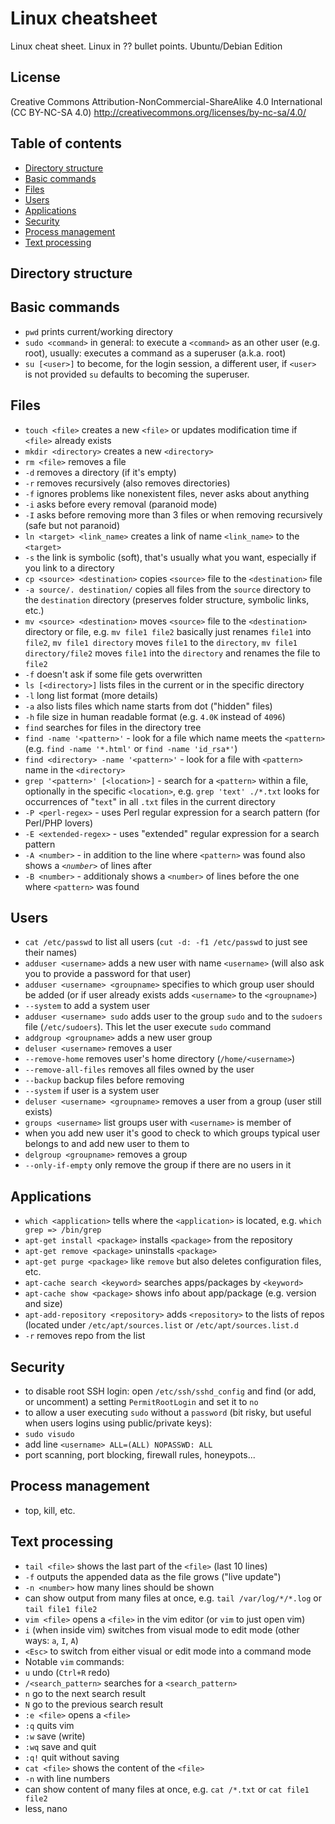 # Linux cheatsheet
Linux cheat sheet. Linux in ?? bullet points. Ubuntu/Debian Edition

## License

Creative Commons Attribution-NonCommercial-ShareAlike 4.0 International (CC BY-NC-SA 4.0)
http://creativecommons.org/licenses/by-nc-sa/4.0/

## Table of contents
- [Directory structure](#directory-structure)
- [Basic commands](#basic-commands)
- [Files](#files)
- [Users](#users)
- [Applications](#applications)
- [Security](#security)
- [Process management](#process-management)
- [Text processing](#text-processing)
 
## Directory structure

## Basic commands
- `pwd` prints current/working directory
- `sudo <command>` in general: to execute a `<command>` as an other user (e.g. root), usually: executes a command as a superuser (a.k.a. root)
- `su [<user>]` to become, for the login session, a different user, if `<user>` is not provided `su` defaults to becoming the superuser.

## Files
- `touch <file>` creates a new `<file>` or updates modification time if `<file>` already exists
- `mkdir <directory>` creates a new `<directory>`
- `rm <file>` removes a file
 - `-d` removes a directory (if it's empty)
 - `-r` removes recursively (also removes directories)
 - `-f` ignores problems like nonexistent files, never asks about anything
 - `-i` asks before every removal (paranoid mode)
 - `-I` asks before removing more than 3 files or when removing recursively (safe but not paranoid)
- `ln <target> <link_name>` creates a link of name `<link_name>` to the `<target>`
 - `-s` the link is symbolic (soft), that's usually what you want, especially if you link to a directory
- `cp <source> <destination>` copies `<source>` file to the `<destination>` file
 - `-a source/. destination/` copies all files from the `source` directory to the `destination` directory (preserves folder structure, symbolic links, etc.)
- `mv <source> <destination>` moves `<source>` file to the `<destination>` directory or file, e.g. `mv file1 file2` basically just renames `file1` into `file2`, `mv file1 directory` moves `file1` to the `directory`, `mv file1 directory/file2` moves `file1` into the `directory` and renames the file to `file2`
 - `-f` doesn't ask if some file gets overwritten
- `ls [<directory>]` lists files in the current or in the specific directory
 - `-l` long list format (more details)
 - `-a` also lists files which name starts from dot ("hidden" files)
 - `-h` file size in human readable format (e.g. `4.0K` instead of `4096`)
- `find` searches for files in the directory tree
 - `find -name '<pattern>'` - look for a file which name meets the `<pattern>` (e.g. `find -name '*.html'` or `find -name 'id_rsa*'`)
 - `find <directory> -name '<pattern>'` - look for a file with `<pattern>` name in the `<directory>`
- `grep '<pattern>' [<location>]` - search for a `<pattern>` within a file, optionally in the specific `<location>`, e.g. `grep 'text' ./*.txt` looks for occurrences of "`text`" in all `.txt` files in the current directory
 - `-P <perl-regex>` - uses Perl regular expression for a search pattern (for Perl/PHP lovers)
 - `-E <extended-regex>` - uses "extended" regular expression for a search pattern
 - `-A <number>` - in addition to the line where `<pattern>` was found also shows a _`<number>`_ of lines after
 - `-B <number>` - additionaly shows a `<number>` of lines before the one where `<pattern>` was found 

## Users
- `cat /etc/passwd` to list all users (`cut -d: -f1 /etc/passwd` to just see their names)
- `adduser <username>` adds a new user with name `<username>` (will also ask you to provide a password for that user)
 - `adduser <username> <groupname>` specifies to which group user should be added (or if user already exists adds `<username>` to the `<groupname>`)
 - `--system` to add a system user
 - `adduser <username> sudo` adds user to the group `sudo` and to the `sudoers` file (`/etc/sudoers`). This let the user execute `sudo` command
- `addgroup <groupname>` adds a new user group
- `deluser <username>` removes a user
 - `--remove-home` removes user's home directory (`/home/<username>`)
 - `--remove-all-files` removes all files owned by the user
 - `--backup` backup files before removing
 - `--system` if user is a system user
- `deluser <username> <groupname>` removes a user from a group (user still exists)
- `groups <username>` list groups user with `<username>` is member of
 - when you add new user it's good to check to which groups typical user belongs to and add new user to them to 
- `delgroup <groupname>` removes a group
 - `--only-if-empty` only remove the group if there are no users in it 

## Applications
- `which <application>` tells where the `<application>` is located, e.g. `which grep => /bin/grep`
- `apt-get install <package>` installs `<package>` from the repository
- `apt-get remove <package>` uninstalls `<package>`
 - `apt-get purge <package>` like `remove` but also deletes configuration files, etc.
- `apt-cache search <keyword>` searches apps/packages by `<keyword>`
- `apt-cache show <package>` shows info about app/package (e.g. version and size)
- `apt-add-repository <repository>` adds `<repository>` to the lists of repos (located under `/etc/apt/sources.list` or `/etc/apt/sources.list.d`
 - `-r` removes repo from the list 

## Security
- to disable root SSH login: open `/etc/ssh/sshd_config` and find (or add, or uncomment) a setting `PermitRootLogin` and set it to  `no`
- to allow a user executing `sudo` without a `password` (bit risky, but useful when users logins using public/private keys):
 - `sudo visudo`
 - add line `<username> ALL=(ALL) NOPASSWD: ALL`
- port scanning, port blocking, firewall rules, honeypots...

## Process management
- top, kill, etc.

## Text processing
- `tail <file>` shows the last part of the `<file>` (last 10 lines)
 - `-f` outputs the appended data as the file grows ("live update")
 - `-n <number>` how many lines should be shown
 - can show output from many files at once, e.g. `tail /var/log/*/*.log` or `tail file1 file2`
- `vim <file>` opens a `<file>` in the vim editor (or `vim` to just open vim)
 - `i` (when inside vim) switches from visual mode to edit mode (other ways: `a`, `I`, `A`)
 - `<Esc>` to switch from either visual or edit mode into a command mode
- Notable `vim` commands:
 - `u` undo (`Ctrl+R` redo)
 - `/<search_pattern>` searches for a `<search_pattern>`
 - `n` go to the next search result
 - `N` go to the previous search result
 - `:e <file>` opens a `<file>`
 - `:q` quits vim
 - `:w` save (write)
 - `:wq` save and quit
 - `:q!` quit without saving
- `cat <file>` shows the content of the `<file>`
 - `-n` with line numbers 
 - can show content of many files at once, e.g. `cat /*.txt` or `cat file1 file2`
- less, nano
